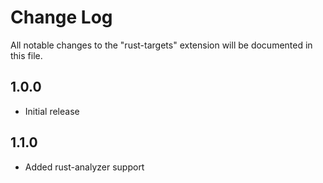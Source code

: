 # Change Log

All notable changes to the "rust-targets" extension will be documented in this file.

## 1.0.0

- Initial release

## 1.1.0

- Added rust-analyzer support
